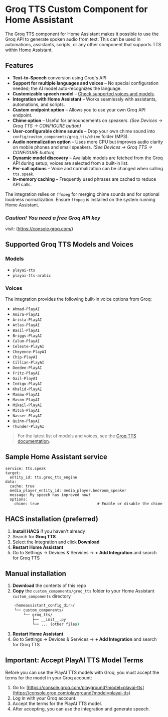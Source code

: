 # Groq TTS Custom Component for Home Assistant

The Groq TTS component for Home Assistant makes it possible to use the Groq API to generate spoken audio from text. This can be used in automations, assistants, scripts, or any other component that supports TTS within Home Assistant. 

## Features  

- **Text-to-Speech** conversion using Groq's API  
- **Support for multiple languages and voices** – No special configuration needed; the AI model auto-recognizes the language.  
- **Customizable speech model** – [Check supported voices and models](https://console.groq.com/docs/text-to-speech).  
- **Integration with Home Assistant** – Works seamlessly with assistants, automations, and scripts.  
- **Custom endpoint option** – Allows you to use your own Groq API endpoint.
- **Chime option** – Useful for announcements on speakers. *(See Devices → Groq TTS → CONFIGURE button)*
- **User-configurable chime sounds** – Drop your own chime sound into  `config/custom_components/groq_tts/chime` folder (MP3).
- **Audio normalization option** – Uses more CPU but improves audio clarity on mobile phones and small speakers. *(See Devices → Groq TTS → CONFIGURE button)*
- **Dynamic model discovery** – Available models are fetched from the Groq API during setup; voices are selected from a built-in list.
- **Per-call options** – Voice and normalization can be changed when calling `tts.speak`.
- **In-memory caching** – Frequently used phrases are cached to reduce API calls.

The integration relies on `ffmpeg` for merging chime sounds and for optional loudness normalization. Ensure `ffmpeg` is installed on the system running Home Assistant.

### *Caution! You need a free Groq API key* ###
visit: (https://console.groq.com/)

## Supported Groq TTS Models and Voices

### Models
- `playai-tts`
- `playai-tts-arabic`

### Voices
The integration provides the following built-in voice options from Groq:

- `Ahmad-PlayAI`
- `Amira-PlayAI`
- `Arista-PlayAI`
- `Atlas-PlayAI`
- `Basil-PlayAI`
- `Briggs-PlayAI`
- `Calum-PlayAI`
- `Celeste-PlayAI`
- `Cheyenne-PlayAI`
- `Chip-PlayAI`
- `Cillian-PlayAI`
- `Deedee-PlayAI`
- `Fritz-PlayAI`
- `Gail-PlayAI`
- `Indigo-PlayAI`
- `Khalid-PlayAI`
- `Mamaw-PlayAI`
- `Mason-PlayAI`
- `Mikail-PlayAI`
- `Mitch-PlayAI`
- `Nasser-PlayAI`
- `Quinn-PlayAI`
- `Thunder-PlayAI`

> For the latest list of models and voices, see the [Groq TTS documentation](https://console.groq.com/docs/text-to-speech).

## Sample Home Assistant service

```
service: tts.speak
target:
  entity_id: tts.groq_tts_engine
data:
  cache: true
  media_player_entity_id: media_player.bedroom_speaker
  message: My speech has improved now!
  options:
    chime: true                          # Enable or disable the chime
```

## HACS installation (preferred)

1. **Install HACS** if you haven't already
2. Search for **Groq TTS**
3. Select the Integration and click **Download**
4. **Restart Home Assistant**
5. Go to Settings -> Devices & Services -> **+ Add Integration** and search for Groq TTS

## Manual installation

1. **Download** the contents of this repo
2. **Copy** the `custom_components/groq_tts` folder to your Home Assistant `custom_components` directory
```bash
    <homeassistant_config_dir>/
    └── custom_components/
        └── groq_tts/
            ├── __init__.py
            └── ... (other files)
```
3. **Restart Home Assistant**
4. Go to Settings -> Devices & Services -> **+ Add Integration** and search for Groq TTS

## Important: Accept PlayAI TTS Model Terms

Before you can use the PlayAI TTS models with Groq, you must accept the terms for the model in your Groq account:

1. Go to: [https://console.groq.com/playground?model=playai-tts](https://console.groq.com/playground?model=playai-tts)
2. Log in with your Groq account.
3. Accept the terms for the PlayAI TTS model.
4. After accepting, you can use the integration and generate speech.
